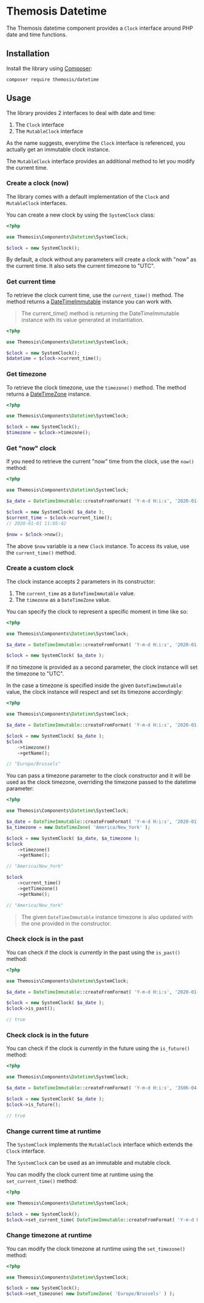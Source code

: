 <!--
SPDX-FileCopyrightText: 2024 Julien Lambé <julien@themosis.com>

SPDX-License-Identifier: GPL-3.0-or-later
-->

Themosis Datetime
=================

The Themosis datetime component provides a `Clock` interface around PHP date and time functions.

Installation
------------

Install the library using [Composer](https://getcomposer.org/):

```shell
composer require themosis/datetime
```

Usage
-----

The library provides 2 interfaces to deal with date and time:

1. The `Clock` interface
2. The `MutableClock` interface

As the name suggests, everytime the `Clock` interface is referenced, you actually get an immutable clock instance.

The `MutableClock` interface provides an additional method to let you modify the current time.

### Create a clock (now)

The library comes with a default implementation of the `Clock` and `MutableClock` interfaces.

You can create a new clock by using the `SystemClock` class:

```php
<?php

use Themosis\Components\Datetime\SystemClock;

$clock = new SystemClock();
```

By default, a clock without any parameters will create a clock with "now" as the current time. It also
sets the current timezone to "UTC".

### Get current time

To retrieve the clock current time, use the `current_time()` method.
The method returns a [DateTimeImmutable](https://www.php.net/manual/class.datetimeimmutable) instance you can work with.

> The current_time() method is returning the DateTimeImmutable instance with its value generated at instantiation.

```php
<?php

use Themosis\Components\Datetime\SystemClock;

$clock = new SystemClock();
$datetime = $clock->current_time();
```

### Get timezone

To retrieve the clock timezone, use the `timezone()` method.
The method returns a [DateTimeZone](https://www.php.net/manual/class.datetimezone.php) instance.

```php
<?php

use Themosis\Components\Datetime\SystemClock;

$clock = new SystemClock();
$timezone = $clock->timezone();
```

### Get "now" clock

If you need to retrieve the current "now" time from the clock, use the `now()` method:

```php
<?php

use Themosis\Components\Datetime\SystemClock;

$a_date = DateTimeImmutable::createFromFormat( 'Y-m-d H:i:s', '2020-01-01 11:05:42' );

$clock = new SystemClock( $a_date );
$current_time = $clock->current_time();
// 2020-01-01 11:05:42

$now = $clock->now();
```

The above `$now` variable is a new `Clock` instance. To access its value, use the `current_time()` method.

### Create a custom clock

The clock instance accepts 2 parameters in its constructor:

1. The `current_time` as a `DateTimeImmutable` value.
2. The `timezone` as a `DateTimeZone` value.

You can specify the clock to represent a specific moment in time like so:

```php
<?php

use Themosis\Components\Datetime\SystemClock;

$a_date = DateTimeImmutable::createFromFormat( 'Y-m-d H:i:s', '2020-01-01 11:05:42' );

$clock = new SystemClock( $a_date );
```

If no timezone is provided as a second parameter, the clock instance will set the timezone to "UTC".

In the case a timezone is specified inside the given `DateTimeImmutable` value, the clock instance will
respect and set its timezone accordingly:

```php
<?php

use Themosis\Components\Datetime\SystemClock;

$a_date = DateTimeImmutable::createFromFormat( 'Y-m-d H:i:s', '2020-01-01 11:05:42', new DateTimeZone( 'Europe/Brussels' ) );

$clock = new SystemClock( $a_date );
$clock
    ->timezone()
    ->getName();

// "Europe/Brussels"
```

You can pass a timezone parameter to the clock constructor and it will be used as the clock timezone, overriding the
timezone passed to the datetime parameter:

```php
<?php

use Themosis\Components\Datetime\SystemClock;

$a_date = DateTimeImmutable::createFromFormat( 'Y-m-d H:i:s', '2020-01-01 11:05:42', new DateTimeZone( 'Europe/Brussels' ) );
$a_timezone = new DateTimeZone( 'America/New_York' );

$clock = new SystemClock( $a_date, $a_timezone );
$clock
    ->timezone()
    ->getName();

// "America/New_York"

$clock
    ->current_time()
    ->getTimezone()
    ->getName();

// "America/New_York"
```

> The given `DateTimeImmutable` instance timezone is also updated with the one provided in the constructor.

### Check clock is in the past

You can check if the clock is *currently* in the past using the `is_past()` method:

```php
<?php

use Themosis\Components\Datetime\SystemClock;

$a_date = DateTimeImmutable::createFromFormat( 'Y-m-d H:i:s', '2020-01-01 11:05:42' );

$clock = new SystemClock( $a_date );
$clock->is_past();

// true
```

### Check clock is in the future

You can check if the clock is *currently* in the future using the `is_future()` method:

```php
<?php

use Themosis\Components\Datetime\SystemClock;

$a_date = DateTimeImmutable::createFromFormat( 'Y-m-d H:i:s', '3506-04-21 08:23:08' );

$clock = new SystemClock( $a_date );
$clock->is_future();

// true
```

### Change current time at runtime

The `SystemClock` implements the `MutableClock` interface which extends the `Clock` interface.

The `SystemClock` can be used as an immutable and mutable clock.

You can modify the clock current time at runtime using the `set_current_time()` method:

```php
<?php

use Themosis\Components\Datetime\SystemClock;

$clock = new SystemClock();
$clock->set_current_time( DateTimeImmutable::createFromFormat( 'Y-m-d H:i:s', '2020-01-01 11:05:42' ) );
```

### Change timezone at runtime

You can modify the clock timezone at runtime using the `set_timezone()` method:

```php
<?php

use Themosis\Components\Datetime\SystemClock;

$clock = new SystemClock();
$clock->set_timezone( new DateTimeZone( 'Europe/Brussels' ) );
```

